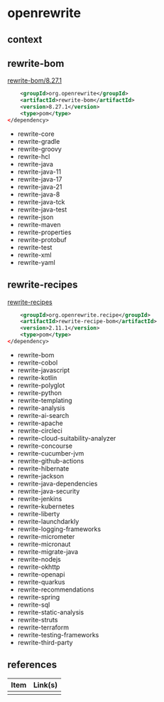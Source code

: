 # openrewrite

## context

## rewrite-bom

[rewrite-bom/8.27.1](https://mvnrepository.com/artifact/org.openrewrite/rewrite-bom/8.27.1)

```xml
    <groupId>org.openrewrite</groupId>
    <artifactId>rewrite-bom</artifactId>
    <version>8.27.1</version>
    <type>pom</type>
</dependency>

```

- rewrite-core
- rewrite-gradle
- rewrite-groovy
- rewrite-hcl
- rewrite-java
- rewrite-java-11
- rewrite-java-17
- rewrite-java-21
- rewrite-java-8
- rewrite-java-tck
- rewrite-java-test
- rewrite-json
- rewrite-maven
- rewrite-properties
- rewrite-protobuf
- rewrite-test
- rewrite-xml
- rewrite-yaml

## rewrite-recipes

[rewrite-recipes](https://mvnrepository.com/artifact/org.openrewrite.recipe/rewrite-recipe-bom)

```xml
    <groupId>org.openrewrite.recipe</groupId>
    <artifactId>rewrite-recipe-bom</artifactId>
    <version>2.11.1</version>
    <type>pom</type>
</dependency>
```

- rewrite-bom
- rewrite-cobol
- rewrite-javascript
- rewrite-kotlin
- rewrite-polyglot
- rewrite-python
- rewrite-templating
- rewrite-analysis
- rewrite-ai-search
- rewrite-apache
- rewrite-circleci
- rewrite-cloud-suitability-analyzer
- rewrite-concourse
- rewrite-cucumber-jvm
- rewrite-github-actions
- rewrite-hibernate
- rewrite-jackson
- rewrite-java-dependencies
- rewrite-java-security
- rewrite-jenkins
- rewrite-kubernetes
- rewrite-liberty
- rewrite-launchdarkly
- rewrite-logging-frameworks
- rewrite-micrometer
- rewrite-micronaut
- rewrite-migrate-java
- rewrite-nodejs
- rewrite-okhttp
- rewrite-openapi
- rewrite-quarkus
- rewrite-recommendations
- rewrite-spring
- rewrite-sql
- rewrite-static-analysis
- rewrite-struts
- rewrite-terraform
- rewrite-testing-frameworks
- rewrite-third-party

## references

| Item | Link(s) |
| :--- | ------- |
|      |         |

